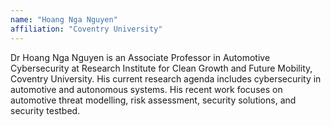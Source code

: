```yaml
---
name: "Hoang Nga Nguyen"
affiliation: "Coventry University"
---
```


Dr Hoang Nga Nguyen is an Associate Professor in Automotive Cybersecurity at Research Institute for Clean Growth and Future Mobility, Coventry University. His current research agenda includes cybersecurity in automotive and autonomous systems. His recent work focuses on automotive threat modelling, risk assessment, security solutions, and security testbed.

